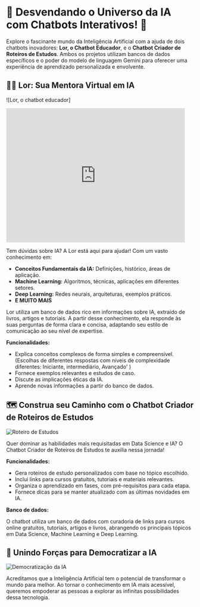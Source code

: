 # 🤖  Desvendando o Universo da IA com Chatbots Interativos! 🤖

Explore o fascinante mundo da Inteligência Artificial com a ajuda de dois chatbots inovadores: **Lor, o Chatbot Educador**, e o **Chatbot Criador de Roteiros de Estudos**. Ambos os projetos utilizam bancos de dados específicos e o poder do modelo de linguagem Gemini para oferecer uma experiência de aprendizado personalizada e envolvente.

## 👩‍🏫 Lor: Sua Mentora Virtual em IA 

![Lor, o chatbot educador]<div style="width:480px"><iframe allow="fullscreen" frameBorder="0" height="360" src="https://giphy.com/embed/AtemeKRsPRVESJ8zRq/video" width="480"></iframe></div>

Tem dúvidas sobre IA? A Lor está aqui para ajudar! Com um vasto conhecimento em:

* **Conceitos Fundamentais da IA:** Definições, histórico, áreas de aplicação.
* **Machine Learning:** Algoritmos, técnicas, aplicações em diferentes setores.
* **Deep Learning:** Redes neurais, arquiteturas, exemplos práticos.
* **E MUITO MAIS**

Lor utiliza um banco de dados rico em informações sobre IA, extraído de livros, artigos e tutoriais. A partir desse conhecimento, ela responde às suas perguntas de forma clara e concisa, adaptando seu estilo de comunicação ao seu nível de expertise.  

**Funcionalidades:**

* Explica conceitos complexos de forma simples e compreensível. (Escolhas de diferentes respostas com níveis de complexidade diferentes: Iniciante, intermediário, Avançado'  )
* Fornece exemplos relevantes e estudos de caso.
* Discute as implicações éticas da IA.
* Aprende novas informações a partir do banco de dados.

## 🗺️  Construa seu Caminho com o Chatbot Criador de Roteiros de Estudos

![Roteiro de Estudos](https://media.giphy.com/media/d3mlGIM8WBQbQfVC/giphy.gif)

Quer dominar as habilidades mais requisitadas em Data Science e IA?  O Chatbot Criador de Roteiros de Estudos te auxilia nessa jornada! 

**Funcionalidades:**

* Gera roteiros de estudo personalizados com base no tópico escolhido.
* Inclui links para cursos gratuitos, tutoriais e materiais relevantes.
* Organiza o aprendizado em fases, com pré-requisitos para cada etapa.
* Fornece dicas para se manter atualizado com as últimas novidades em IA.

**Banco de dados:**

O chatbot utiliza um banco de dados com curadoria de links para cursos online gratuitos, tutoriais, artigos e livros, abrangendo os principais tópicos em Data Science, Machine Learning e Deep Learning. 

## 🤝 Unindo Forças para Democratizar a IA

![Democratização da IA](https://media.giphy.com/media/Q7LP0zeXVk4yk/giphy.gif)

Acreditamos que a Inteligência Artificial tem o potencial de transformar o mundo para melhor.  Ao tornar o conhecimento em IA mais acessível, queremos empoderar as pessoas a explorar as infinitas possibilidades dessa tecnologia.

